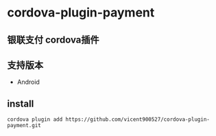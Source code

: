 # cordova-plugin-payment

## 银联支付 cordova插件

## 支持版本

* Android

## install

```
cordova plugin add https://github.com/vicent900527/cordova-plugin-payment.git
```
